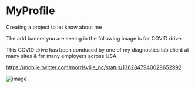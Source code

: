 # MyProfile
Creating a project to let know about me

The add banner you are seeing in the following image is for COVID drive.

This COVID drive has been conduced by one of my diagnostics lab client at many sites & for many employers across USA.

https://mobile.twitter.com/morrisville_nc/status/1362847940029652992

![image](https://user-images.githubusercontent.com/85802871/121803948-76aee700-cc61-11eb-9ac2-209e85088b7b.png)
